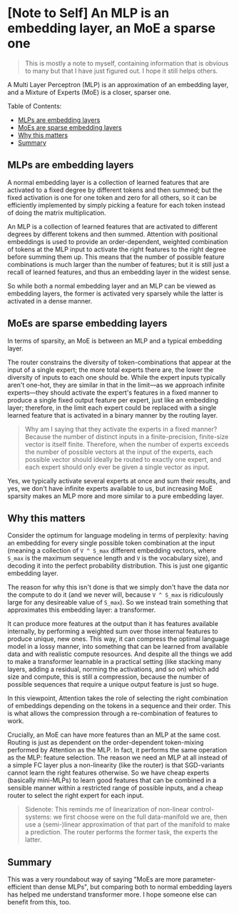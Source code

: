 # [Note to Self] An MLP is an embedding layer, an MoE a sparse one

> This is mostly a note to myself, containing information that is obvious to many but that I have just figured out. I hope it still helps others.

A Multi Layer Perceptron (MLP) is an approximation of an embedding layer, and a Mixture of Experts (MoE) is a closer, sparser one.

Table of Contents:

- [MLPs are embedding layers](#mlps-are-embedding-layers)
- [MoEs are sparse embedding layers](#moes-are-sparse-embedding-layers)
- [Why this matters](#why-this-matters)
- [Summary](#summary)

## MLPs are embedding layers

A normal embedding layer is a collection of learned features that are activated to a fixed degree by different tokens and then summed; but the fixed activation is one for one token and zero for all others, so it can be efficiently implemented by simply picking a feature for each token instead of doing the matrix multiplication.

An MLP is a collection of learned features that are activated to different degrees by different tokens and then summed. Attention with positional embeddings is used to provide an order-dependent, weighted combination of tokens at the MLP input to activate the right features to the right degree before summing them up. This means that the number of possible feature combinations is much larger than the number of features; but it is still just a recall of learned features, and thus an embedding layer in the widest sense.

So while both a normal embedding layer and an MLP can be viewed as embedding layers, the former is activated very sparsely while the latter is activated in a dense manner.

## MoEs are sparse embedding layers

In terms of sparsity, an MoE is between an MLP and a typical embedding layer.

The router constrains the diversity of token-combinations that appear at the input of a single expert; the more total experts there are, the lower the diversity of inputs to each one should be. While the expert inputs typically aren't one-hot, they are similar in that in the limit&mdash;as we approach infinite experts&mdash;they should activate the expert's features in a fixed manner to produce a single fixed output feature per expert, just like an embedding layer; therefore, in the limit each expert could be replaced with a single learned feature that is activated in a binary manner by the routing layer.

> Why am I saying that they activate the experts in a fixed manner? Because the number of distinct inputs in a finite-precision, finite-size vector is itself finite. Therefore, when the number of experts exceeds the number of possible vectors at the input of the experts, each possible vector should ideally be routed to exactly one expert, and each expert should only ever be given a single vector as input.

Yes, we typically activate several experts at once and sum their results, and yes, we don't have infinite experts available to us, but increasing MoE sparsity makes an MLP more and more similar to a pure embedding layer.

## Why this matters

Consider the optimum for language modeling in terms of perplexity: having an embedding for every single possible token combination at the input (meaning a collection of `V ^ S_max` different embedding vectors, where `S_max` is the maximum sequence length and `V` is the vocabulary size), and decoding it into the perfect probability distribution. This is just one gigantic embedding layer.

The reason for why this isn't done is that we simply don't have the data nor the compute to do it (and we never will, because `V ^ S_max` is ridiculously large for any desireable value of `S_max`). So we instead train something that approximates this embedding layer: a transformer.

It can produce more features at the output than it has features available internally, by performing a weighted sum over those internal features to produce unique, new ones. This way, it can compress the optimal language model in a lossy manner, into something that can be learned from available data and with realistic compute resources. And despite all the things we add to make a transformer learnable in a practical setting (like stacking many layers, adding a residual, norming the activations, and so on) which add size and compute, this is still a compression, because the number of possible sequences that require a unique output feature is just so huge.

In this viewpoint, Attention takes the role of selecting the right combination of embeddings depending on the tokens in a sequence and their order. This is what allows the compression through a re-combination of features to work.

Crucially, an MoE can have more features than an MLP at the same cost. Routing is just as dependent on the order-dependent token-mixing performed by Attention as the MLP. In fact, it performs the same operation as the MLP: feature selection. The reason we need an MLP at all instead of a simple FC layer plus a non-linearity (like the router) is that SGD-variants cannot learn the right features otherwise. So we have cheap experts (basically mini-MLPs) to learn good features that can be combined in a sensible manner within a restricted range of possible inputs, and a cheap router to select the right expert for each input.

> Sidenote: This reminds me of linearization of non-linear control-systems: we first choose were on the full data-manifold we are, then use a (semi-)linear approximation of that part of the manifold to make a prediction. The router performs the former task, the experts the latter.

## Summary

This was a very roundabout way of saying "MoEs are more parameter-efficient than dense MLPs", but comparing both to normal embedding layers has helped me understand transformer more. I hope someone else can benefit from this, too.
